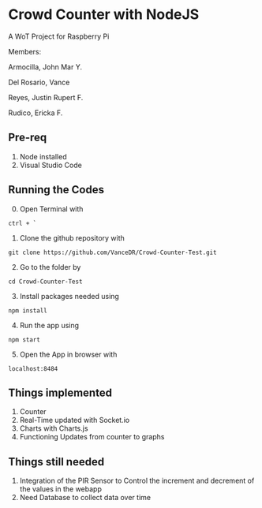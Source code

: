 # Crowd Counter with NodeJS

A WoT Project for Raspberry Pi

Members:

Armocilla, John Mar Y.

Del Rosario, Vance

Reyes, Justin Rupert F.

Rudico, Ericka F. 

## Pre-req
1. Node installed
2. Visual Studio Code

## Running the Codes
0. Open Terminal with 
```
ctrl + `
```
1. Clone the github repository with 
```
git clone https://github.com/VanceDR/Crowd-Counter-Test.git
```
2. Go to the folder by 
```
cd Crowd-Counter-Test
```
3. Install packages needed using 
```
npm install
```
4. Run the app using 
```
npm start
```
5. Open the App in browser with
```
localhost:8484
```
## Things implemented
1. Counter
2. Real-Time updated with Socket.io
3. Charts with Charts.js
4. Functioning Updates from counter to graphs

## Things still needed
1. Integration of the PIR Sensor to Control the increment and decrement of the values in the webapp
2. Need Database to collect data over time
